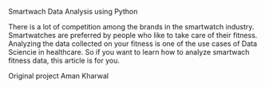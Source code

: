 Smartwach Data Analysis using Python

There is a lot of competition among the brands in the smartwatch industry. Smartwatches are preferred by people who like to take care of their fitness. Analyzing the data collected on your fitness is one of the use cases of Data Sciencie in healthcare. So if you want to learn how to analyze smartwach fitness data, this article is for you.

Original project Aman Kharwal